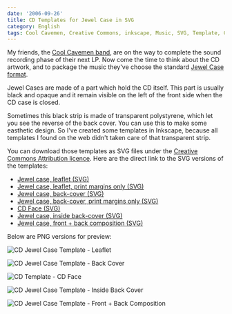 ```yaml
---
date: '2006-09-26'
title: CD Templates for Jewel Case in SVG
category: English
tags: Cool Cavemen, Creative Commons, inkscape, Music, SVG, Template, Compact disc
---
```


My friends, the [Cool Cavemen band](https://coolcavemen.com), are on the way to complete the sound recording phase of their next LP. Now come the time to think about the CD artwork, and to package the music they've choose the standard [Jewel Case format](https://en.wikipedia.org/wiki/Jewel_case).

Jewel Cases are made of a part which hold the CD itself. This part is usually black and opaque and it remain visible on the left of the front side when the CD case is closed.

Sometimes this black strip is made of transparent polystyrene, which let you see the reverse of the back cover. You can use this to make some easthetic design. So I've created some templates in Inkscape, because all templates I found on the web didn't taken care of that transparent strip.

You can download those templates as SVG files under the [Creative Commons Attribution licence](https://creativecommons.org/licenses/by/2.5/). Here are the direct link to the SVG versions of the templates:

- [Jewel case, leaflet (SVG)]({attach}cd-template-jewel-case-leaflet.svg)
- [Jewel case, leaflet, print margins only (SVG)]({attach}cd-template-jewel-case-leaflet-print-margin.svg)
- [Jewel case, back-cover (SVG)]({attach}cd-template-jewel-case-back.svg)
- [Jewel case, back-cover, print margins only (SVG)]({attach}cd-template-jewel-case-back-print-margin.svg)
- [CD Face (SVG)]({attach}cd-template-cd-face.svg)
- [Jewel case, inside back-cover (SVG)]({attach}cd-template-jewel-case-inside-back-cover.svg)
- [Jewel case, front + back composition (SVG)]({attach}cd-template-jewel-case-front-back-composition.svg)

Below are PNG versions for preview:

![CD Jewel Case Template - Leaflet]({attach}cd-template-jewel-case-leaflet.png)

![CD Jewel Case Template - Back Cover]({attach}cd-template-jewel-case-back.png)

![CD Template - CD Face]({attach}cd-template-cd-face.png)

![CD Jewel Case Template - Inside Back Cover]({attach}cd-template-jewel-case-inside-back-cover.png)

![CD Jewel Case Template - Front + Back Composition]({attach}cd-template-jewel-case-front-back-composition.png)

